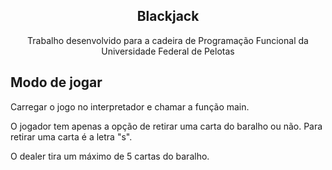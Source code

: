 <h2 align='center'> Blackjack </h2>
<p align='center'>
    Trabalho desenvolvido para a cadeira de Programação Funcional da Universidade Federal de Pelotas
</p>

## Modo de jogar
Carregar o jogo no interpretador e chamar a função main. 

O jogador tem apenas a opção de retirar uma carta do baralho ou não. Para retirar uma carta é a letra "s".

O dealer tira um máximo de 5 cartas do baralho.